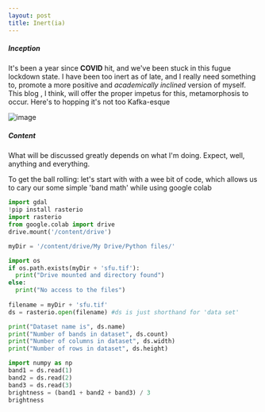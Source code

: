 ```yaml
---
layout: post
title: Inert(ia)
---
```


##### Inception

It's been a year since **COVID** hit, and we've been stuck in this fugue lockdown state. I have been too inert as of late, and I really need something to, promote a more positive and *academically inclined* version of myself. This blog , I think, will offer the proper impetus for this, metamorphosis to occur. Here's to hopping it's not too Kafka-esque

![image](https://user-images.githubusercontent.com/80481305/110980747-31161180-8334-11eb-9ece-f49f12d44ec4.png)


##### Content 

What will be discussed greatly depends on what I'm doing. Expect, well, anything and everything.

To get the ball rolling: let's start with with a wee bit of code, which allows us to cary our some simple 'band math' while using google colab

``` python 
import gdal
!pip install rasterio
import rasterio
from google.colab import drive
drive.mount('/content/drive')

myDir = '/content/drive/My Drive/Python files/'

import os
if os.path.exists(myDir + 'sfu.tif'):
  print("Drive mounted and directory found")
else:
  print("No access to the files")
  
filename = myDir + 'sfu.tif'
ds = rasterio.open(filename) #ds is just shorthand for 'data set'

print("Dataset name is", ds.name)
print("Number of bands in dataset", ds.count)
print("Number of columns in dataset", ds.width)
print("Number of rows in dataset", ds.height)

import numpy as np
band1 = ds.read(1)
band2 = ds.read(2)
band3 = ds.read(3)
brightness = (band1 + band2 + band3) / 3
brightness
```

